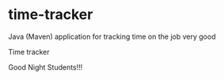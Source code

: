 # time-tracker
Java (Maven) application for tracking time on the job very good

Time tracker

Good Night Students!!!
